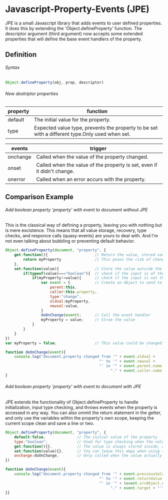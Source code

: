 # Javascript-Property-Events (JPE)

JPE is a small Javascript library that adds events to user defined properties. It does this by extending the 'Object.defineProperty' function. The descriptor argument (third argument) now accepts some extended properties that will define the base event handlers of the property.

## Definition

###### Syntax

```javascript
Object.defineProperty(obj, prop, descriptor)
```

###### New destriptor properties

| property     | function
| ------------ | ------------------------------------
| default      | The initial value for the property.
| type         | Expected value type, prevents the property to be set with a different type.Only used when set.

| events       | trigger
| ------------ | ------------------------------------
| onchange     | Called when the value of the property changed.
| onset        | Called when the value of the property is set, even if it didn't change.
| onerror      | Called when an error accurs with the property.
## Comparison Example

###### Add boolean property 'property' with event to document without JPE

This is the classical way of defining a property, leaving you with nothing but is mere excistence. This means that all value storage, recovery, type checks, and responce calls (quasy-events) are yours to deal with. And I'm not even talking about bubbling or preventing default behavior.

```javascript
Object.defineProperty(document, "property", {
    get:function(){                     // Return the value, stored somewhere outside the property
        return myProperty               // This poses the risk of changing it wwithout checks and triggers
    },
    set:function(value){                // Store the value outside the property, with all risks associated
        if(typeof(value)==="boolean"){  // check if the input is of the type 'boolean'
            if(myProperty!=value){      // check if the input is not the stored value
                var event = {           // Create an Object to send to the eventHandler
                    parent:this,
                    caller:this.property,
                    type:"change",
                    oldval:myProperty,
                    newval:value,
                }
                doOnChange(event);      // Call the event handler
                myProperty = value;     // Stroe the value
            }
        }
    }
})
var myProperty = false;                 // This value could be changed without doOnChange being called

function doOnChange(event){
    console.log("document.property changed from '" + event.oldval +
                                          "' to '" + event.newval +
                                          "' in '" + event.parent.name +
                                               "." + event.caller.name + "'");
}
```

###### Add boolean property 'property' with event to document with JPE

JPE extends the functionality of Object.defineProperty to handle initialization, input type checking, and throws events when the property is accessed in any way. You can also ommit the return statement in the getter, and only use the variables within the property's own scope, keeping the current scope clean and save a line or two.

```javascript		
Object.defineProperty(document, "property", {
    default:false,              // The initial value of the property
    type:"boolean",             // Used for type checking when the value is set
    get:function(){},           // The value is always stored inside, and returned if get returns empty
    set:function(value){},      // You can leave this empy when using the internal value
    onchange:doOnChange,        // Only called when the value actually changed
})

function doOnChange(event){
    console.log("document.property changed from '" + event.previousValue +
                                          "' to '" + event.returnValue +
                                          "' in '" + (event.srcObject.name||event.srcObject.constructor.name) +
                                               "." + event.target + "'");
}}
```



